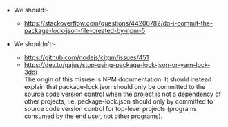 * We should:-   
  - https://stackoverflow.com/questions/44206782/do-i-commit-the-package-lock-json-file-created-by-npm-5   

* We shouldn't:-   
  - https://github.com/nodejs/citgm/issues/451   
  - https://dev.to/gajus/stop-using-package-lock-json-or-yarn-lock-3ddi   
  The origin of this misuse is NPM documentation. It should instead explain that package-lock.json should only be committed to the source code version control when the project is not a dependency of other projects, i.e. package-lock.json should only by committed to source code version control for top-level projects (programs consumed by the end user, not other programs).   
